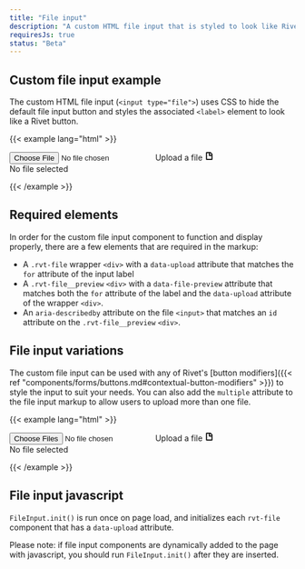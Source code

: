 ```yaml
---
title: "File input"
description: "A custom HTML file input that is styled to look like Rivet buttons"
requiresJs: true
status: "Beta"
---
```

## Custom file input example
The custom HTML file input (`<input type="file">`) uses CSS to hide the default file input button and styles the associated `<label>` element to look like a Rivet button.

{{< example lang="html" >}}<div class="rvt-file" data-upload="my-file-input">
    <input type="file" id="my-file-input" aria-describedby="file-descrirption">
    <label for="my-file-input" class="rvt-button">
        <span>Upload a file</span>
        <svg role="img" alt="" xmlns="http://www.w3.org/2000/svg" width="16" height="16" viewBox="0 0 16 16">
            <path fill="currentColor" d="M10.41,1H3.5A1.3,1.3,0,0,0,2.2,2.3V13.7A1.3,1.3,0,0,0,3.5,15h9a1.3,1.3,0,0,0,1.3-1.3V4.39ZM11.8,5.21V6H9.25V3h.34ZM4.2,13V3h3V6.75A1.25,1.25,0,0,0,8.5,8h3.3v5Z"/>
        </svg>
    </label>
    <div class="rvt-file__preview" data-file-preview="my-file-input" id="file-description">
        No file selected
    </div>
</div>
{{< /example >}}

## Required elements
In order for the custom file input component to function and display properly, there are a few elements that are required in the markup:

- A `.rvt-file` wrapper `<div>` with a `data-upload` attribute that matches the `for` attribute of the input label
- A `.rvt-file__preview` `<div>` with a `data-file-preview` attribute that matches both the `for` attribute of the label and the `data-upload` attribute of the wrapper `<div>`.
- An `aria-describedby` attribute on the file `<input>` that matches an `id` attribute on the `.rvt-file__preview` `<div>`.

## File input variations
The custom file input can be used with any of Rivet's [button modifiers]({{< ref "components/forms/buttons.md#contextual-button-modifiers" >}}) to style the input to suit your needs. You can also add the `multiple` attribute to the file input markup to allow users to upload more than one file.

{{< example lang="html" >}}<div class="rvt-file" data-upload="my-file-input-two">
    <input type="file" id="my-file-input-two" aria-describedby="file-descrirption-two" multiple>
    <label for="my-file-input-two" class="rvt-button rvt-button--secondary">
        <span>Upload a file</span>
        <svg role="img" alt="" xmlns="http://www.w3.org/2000/svg" width="16" height="16" viewBox="0 0 16 16">
            <path fill="currentColor" d="M10.41,1H3.5A1.3,1.3,0,0,0,2.2,2.3V13.7A1.3,1.3,0,0,0,3.5,15h9a1.3,1.3,0,0,0,1.3-1.3V4.39ZM11.8,5.21V6H9.25V3h.34ZM4.2,13V3h3V6.75A1.25,1.25,0,0,0,8.5,8h3.3v5Z"/>
        </svg>
    </label>
    <div class="rvt-file__preview" data-file-preview="my-file-input-two" id="file-descrirption-two">
        No file selected
    </div>
</div>
{{< /example >}}

## File input javascript
`FileInput.init()` is run once on page load, and initializes each `rvt-file` component that has a `data-upload` attribute.

Please note: if file input components are dynamically added to the page with javascript, you should run `FileInput.init()` after they are inserted.
